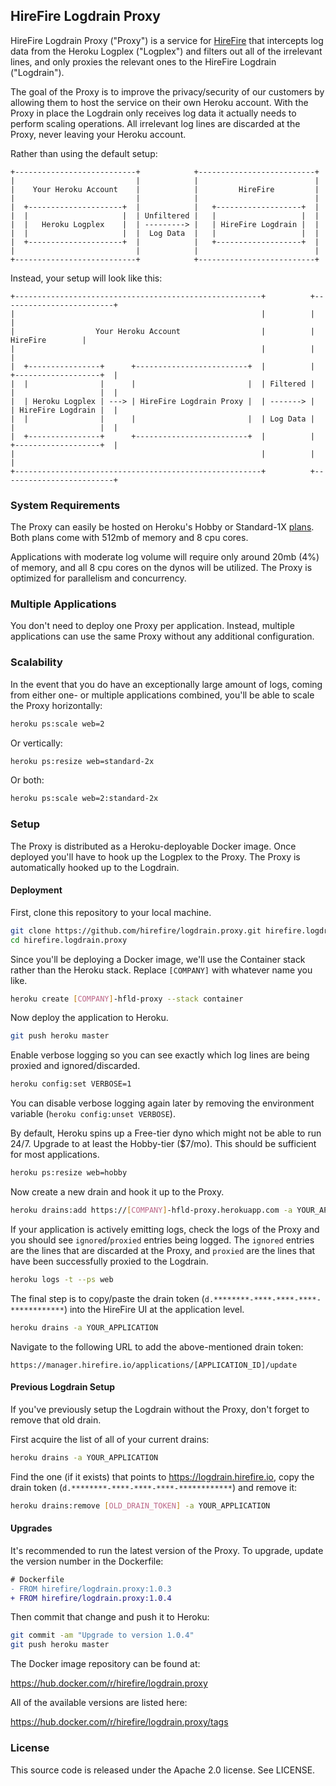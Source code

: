 ## HireFire Logdrain Proxy

HireFire Logdrain Proxy ("Proxy") is a service for [HireFire] that intercepts
log data from the Heroku Logplex ("Logplex") and filters out all of the
irrelevant lines, and only proxies the relevant ones to the HireFire Logdrain
("Logdrain").

The goal of the Proxy is to improve the privacy/security of our customers by
allowing them to host the service on their own Heroku account. With the Proxy in
place the Logdrain only receives log data it actually needs to perform scaling
operations. All irrelevant log lines are discarded at the Proxy, never leaving
your Heroku account.

Rather than using the default setup:

```text
+---------------------------+            +--------------------------+
|                           |            |                          |
|    Your Heroku Account    |            |         HireFire         |
|                           |            |                          |
|  +---------------------+  |            |   +-------------------+  |
|  |                     |  | Unfiltered |   |                   |  |
|  |   Heroku Logplex    |  | ---------> |   | HireFire Logdrain |  |
|  |                     |  |  Log Data  |   |                   |  |
|  +---------------------+  |            |   +-------------------+  |
|                           |            |                          |
+---------------------------+            +--------------------------+
```

Instead, your setup will look like this:

```text
+-------------------------------------------------------+          +-------------------------+
|                                                       |          |                         |
|                  Your Heroku Account                  |          |         HireFire        |
|                                                       |          |                         |
|  +----------------+      +-------------------------+  |          |  +-------------------+  |
|  |                |      |                         |  | Filtered |  |                   |  |
|  | Heroku Logplex | ---> | HireFire Logdrain Proxy |  | -------> |  | HireFire Logdrain |  |
|  |                |      |                         |  | Log Data |  |                   |  |
|  +----------------+      +-------------------------+  |          |  +-------------------+  |
|                                                       |          |                         |
+-------------------------------------------------------+          +-------------------------+
```


### System Requirements

The Proxy can easily be hosted on Heroku's Hobby or Standard-1X [plans]. Both
plans come with 512mb of memory and 8 cpu cores.

Applications with moderate log volume will require only around 20mb (4%) of
memory, and all 8 cpu cores on the dynos will be utilized. The Proxy is
optimized for parallelism and concurrency.


### Multiple Applications

You don't need to deploy one Proxy per application. Instead, multiple
applications can use the same Proxy without any additional configuration.


### Scalability

In the event that you do have an exceptionally large amount of logs, coming from
either one- or multiple applications combined, you'll be able to scale the Proxy
horizontally:

``` sh
heroku ps:scale web=2
```

Or vertically:

```sh
heroku ps:resize web=standard-2x
```

Or both:

``` sh
heroku ps:scale web=2:standard-2x
```


### Setup

The Proxy is distributed as a Heroku-deployable Docker image. Once deployed
you'll have to hook up the Logplex to the Proxy. The Proxy is automatically
hooked up to the Logdrain.


#### Deployment

First, clone this repository to your local machine.

```sh
git clone https://github.com/hirefire/logdrain.proxy.git hirefire.logdrain.proxy
cd hirefire.logdrain.proxy
```

Since you'll be deploying a Docker image, we'll use the Container stack rather
than the Heroku stack. Replace `[COMPANY]` with whatever name you like.

``` sh
heroku create [COMPANY]-hfld-proxy --stack container
```

Now deploy the application to Heroku.

``` sh
git push heroku master
```

Enable verbose logging so you can see exactly which log lines are being proxied
and ignored/discarded.

``` sh
heroku config:set VERBOSE=1
```

You can disable verbose logging again later by removing the environment variable
(`heroku config:unset VERBOSE`).

By default, Heroku spins up a Free-tier dyno which might not be able to run
24/7. Upgrade to at least the Hobby-tier ($7/mo). This should be sufficient for
most applications.

``` sh
heroku ps:resize web=hobby
```

Now create a new drain and hook it up to the Proxy.

``` sh
heroku drains:add https://[COMPANY]-hfld-proxy.herokuapp.com -a YOUR_APPLICATION
```

If your application is actively emitting logs, check the logs of the Proxy and
you should see `ignored`/`proxied` entries being logged. The `ignored` entries
are the lines that are discarded at the Proxy, and `proxied` are the lines that
have been successfully proxied to the Logdrain.

``` sh
heroku logs -t --ps web
```

The final step is to copy/paste the drain token
(`d.********-****-****-****-************`) into the HireFire UI at the
application level.

```sh
heroku drains -a YOUR_APPLICATION
```

Navigate to the following URL to add the above-mentioned drain token:

``` text
https://manager.hirefire.io/applications/[APPLICATION_ID]/update
```


#### Previous Logdrain Setup

If you've previously setup the Logdrain without the Proxy, don't forget to
remove that old drain.

First acquire the list of all of your current drains:

``` sh
heroku drains -a YOUR_APPLICATION
```

Find the one (if it exists) that points to https://logdrain.hirefire.io, copy
the drain token (`d.********-****-****-****-************`) and remove it:

``` sh
heroku drains:remove [OLD_DRAIN_TOKEN] -a YOUR_APPLICATION
```


#### Upgrades

It's recommended to run the latest version of the Proxy. To upgrade, update the
version number in the Dockerfile:

```diff
# Dockerfile
- FROM hirefire/logdrain.proxy:1.0.3
+ FROM hirefire/logdrain.proxy:1.0.4
```

Then commit that change and push it to Heroku:

``` sh
git commit -am "Upgrade to version 1.0.4"
git push heroku master
```

The Docker image repository can be found at:

https://hub.docker.com/r/hirefire/logdrain.proxy

All of the available versions are listed here:

https://hub.docker.com/r/hirefire/logdrain.proxy/tags


### License

This source code is released under the Apache 2.0 license. See LICENSE.

[HireFire]: https://www.hirefire.io
[plans]: https://www.heroku.com/pricing
